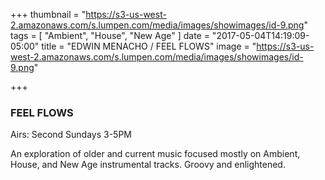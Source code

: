 +++
thumbnail = "https://s3-us-west-2.amazonaws.com/s.lumpen.com/media/images/showimages/id-9.png"
tags = [ "Ambient", "House", "New Age" ]
date = "2017-05-04T14:19:09-05:00"
title = "EDWIN MENACHO / FEEL FLOWS"
image = "https://s3-us-west-2.amazonaws.com/s.lumpen.com/media/images/showimages/id-9.png"

+++

### FEEL FLOWS

Airs: Second Sundays 3-5PM

An exploration of older and current music focused mostly on Ambient, House, and New Age instrumental tracks. Groovy and enlightened.
